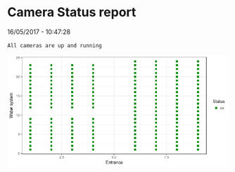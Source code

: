 Camera Status report
================
16/05/2017 - 10:47:28

    All cameras are up and running

![](camreport_files/figure-markdown_github/unnamed-chunk-2-1.png)
